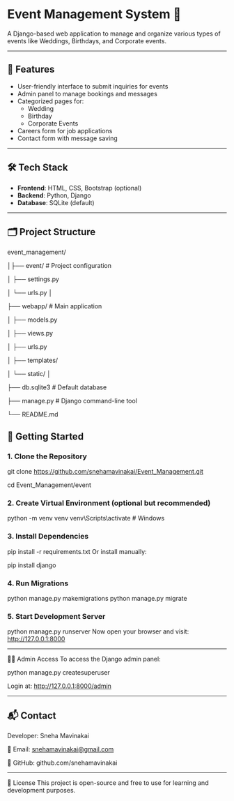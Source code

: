 # Event Management System 🎉

A Django-based web application to manage and organize various types of events like Weddings, Birthdays, and Corporate events.

---

## 📌 Features

- User-friendly interface to submit inquiries for events
- Admin panel to manage bookings and messages
- Categorized pages for:
  - Wedding
  - Birthday
  - Corporate Events
- Careers form for job applications
- Contact form with message saving

---

## 🛠️ Tech Stack

- **Frontend**: HTML, CSS, Bootstrap (optional)
- **Backend**: Python, Django
- **Database**: SQLite (default)

---

## 🗂️ Project Structure


event_management/

│├── event/ # Project configuration

│ ├── settings.py

│ └── urls.py
│

├── webapp/ # Main application

│ ├── models.py

│ ├── views.py

│ ├── urls.py

│ ├── templates/

│ └── static/
│

├── db.sqlite3 # Default database

├── manage.py # Django command-line tool

└── README.md




## 🚀 Getting Started

### 1. Clone the Repository


git clone https://github.com/snehamavinakai/Event_Management.git

cd Event_Management/event

### 2. Create Virtual Environment (optional but recommended)

python -m venv venv
venv\Scripts\activate  # Windows

### 3. Install Dependencies

pip install -r requirements.txt
Or install manually:


pip install django

### 4. Run Migrations

python manage.py makemigrations
python manage.py migrate

### 5. Start Development Server

python manage.py runserver
Now open your browser and visit: http://127.0.0.1:8000

---

🧑‍💻 Admin Access
To access the Django admin panel:

python manage.py createsuperuser

Login at: http://127.0.0.1:8000/admin

---

## 📬 Contact

Developer: Sneha Mavinakai

📧 Email: snehamavinakai@gmail.com

🔗 GitHub: github.com/snehamavinakai

---

📄 License
This project is open-source and free to use for learning and development purposes.

